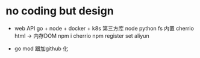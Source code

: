 # no coding but design

- web API
    go + node + docker + k8s
    第三方库
    node python
    fs  内置 cherrio html -> 内存DOM
    npm i cherrio
    npm register set aliyun
 
 - go mod 跟加github 化